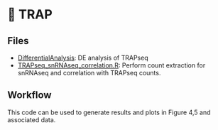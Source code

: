 # :file_folder: TRAP

## Files

- [DifferentialAnalysis]([link](https://github.com/vonMeyennLab/AT_memory/blob/main/Rscripts/TRAPseq/DifferentialAnalysis.R)): DE analysis of TRAPseq
- [TRAPseq_snRNAseq_correlation.R]([link](https://github.com/vonMeyennLab/AT_memory/blob/main/Rscripts/TRAPseq/TRAPseq_snRNAseq_correlation.R)): Perform count extraction for snRNAseq and correlation with TRAPseq counts.


## Workflow
This code can be used to generate results and plots in Figure 4,5 and associated data. 
